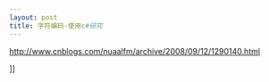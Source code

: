 ```yaml
---
layout: post
title: 字符编码-使用c#研究
---
```

<p><a href="http://www.cnblogs.com/nuaalfm/archive/2008/09/12/1290140.html">http://www.cnblogs.com/nuaalfm/archive/2008/09/12/1290140.html</a></p>]]